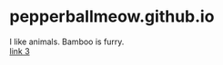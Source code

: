 # pepperballmeow.github.io

<body>
  I like animals.  Bamboo is furry.</br>
<a href="/first_page">link 3</a>
  </body>
